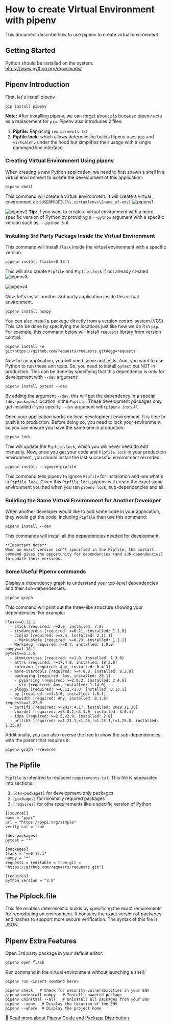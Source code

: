 # How to create Virtual Environment with pipenv
This document describe how to use pipenv to create virtual environment

## Getting Started
Python should be installed on the system: https://www.python.org/downloads/

## Pipenv Introduction
First, let's install pipenv
```
pip install pipenv
```
**Note:** After installing pipenv, we can forget about `pip` because pipenv acts as a replacement for `pip`. Pipenv also introduces 2 files:
1. **Pipfile:** Replacing `requirements.txt`
2. **Pipfile.lock:** which allows deterministic builds
Pipenv uses `pip` and `virtualenv` under the hood but simplifies their usage with a single command line interface
### Creating Virtual Environment Using pipenv
When creating a new Python application, we need to first spawn a shell in a virtual environment to isolate the development of this application. 
```
pipenv shell
```
This command will create a virtual environment. It will create a virtual environment at: `%USERPROFILE%\.virtualenvs\[name_of-env]`
![pipenv1](https://user-images.githubusercontent.com/57285863/74615670-30a44a80-5123-11ea-8981-853e8693ce76.png)

![pipenv2](https://user-images.githubusercontent.com/57285863/74615730-824cd500-5123-11ea-9500-191eaf27d9e3.png)
**Tip:** If you want to create a virtual environment with a more specific version of Python by providing a `--python` argument with a specific version such as: `--python 3.6`
### Installing 3rd Party Package Inside the Virtual Environment
This command will install `flask` inside the virtual environment with a specific version.
```
pipenv install flask==0.12.1
```
This will also create `Pipfile` and `Pipfile.lock` if not already created
![pipenv3](https://user-images.githubusercontent.com/57285863/74615956-49adfb00-5125-11ea-9f9f-a4b486a9a78c.png)

![pipenv4](https://user-images.githubusercontent.com/57285863/74615964-54689000-5125-11ea-8667-5b91ad6414b7.png)

Now, let's install another 3rd party application inside this virtual environment.
```
pipenv install numpy
```
You can also install a package directly from a version control system (VCS). This can be done by specifying the locations just like how we do it in `pip`. For example, this command below will install `requests` library from version control:
```
pipenv install -e git+https://github.com/requests/requests.git#egg=requests
```
Now for an application, you will need some unit tests. And, you want to use Python to run these unit tests. So, you need to install `pytest` but NOT in production. This can be done by specifying that this dependency is only for development with `--dev` argument:
```
pipenv install pytest --dev
```
By adding the argument `--dev`, this will put the dependency in a special `[dev-packages]` location in the `Pipfile`. These development packages only get installed if you specify `--dev` argument with `pipenv install`

Once your application works on local development environment. It is time to push it to production. Before doing so, you need to lock your environment so you can ensure you have the same one in production:
```
pipenv lock
```
This will update the `Pipfile.lock`, which you will never need do edit manually.
Now, once you get your code and `Pipfile.lock` in your production environment, you should install the last successful environment recorded:
```
pipenv install --ignore-pipfile
```
This command tells pipenv to ignore `Pipfile` for installation and use what's in `Pipfile.lock`.
Given this `Pipfile.lock`, pipenv will create the exact same environment you had when you ran `pipenv lock`, sub-dependencies and all.

### Building the Same Virtual Environment for Another Developer
When another developer would like to add some code in your application, they would get the code, including `Pipfile` then use this command:
```
pipenv install --dev
```
This commands will install all the dependencies needed for development.
```
**Important Note**
When an exact version isn’t specified in the Pipfile, the install command gives the opportunity for dependencies (and sub-dependencies) to update their versions.
```
### Some Useful Pipenv commands
Display a dependency graph to understand your top-level dependencies and their sub-dependencies:
```
pipenv graph
```
This command will print out the three-like structure showing your dependencies. For example:
```
Flask==0.12.1
  - click [required: >=2.0, installed: 7.0]
  - itsdangerous [required: >=0.21, installed: 1.1.0]
  - Jinja2 [required: >=2.4, installed: 2.11.1]
    - MarkupSafe [required: >=0.23, installed: 1.1.1]
  - Werkzeug [required: >=0.7, installed: 1.0.0]
numpy==1.18.1
pytest==5.3.5
  - atomicwrites [required: >=1.0, installed: 1.3.0]
  - attrs [required: >=17.4.0, installed: 19.3.0]
  - colorama [required: Any, installed: 0.4.3]
  - more-itertools [required: >=4.0.0, installed: 8.2.0]
  - packaging [required: Any, installed: 20.1]
    - pyparsing [required: >=2.0.2, installed: 2.4.6]
    - six [required: Any, installed: 1.14.0]
  - pluggy [required: >=0.12,<1.0, installed: 0.13.1]
  - py [required: >=1.5.0, installed: 1.8.1]
  - wcwidth [required: Any, installed: 0.1.8]
requests==2.22.0
  - certifi [required: >=2017.4.17, installed: 2019.11.28]
  - chardet [required: >=3.0.2,<3.1.0, installed: 3.0.4]
  - idna [required: >=2.5,<2.9, installed: 2.8]
  - urllib3 [required: >=1.21.1,<1.26,!=1.25.1,!=1.25.0, installed: 1.25.8]
```
Additionally, you can also reverse the tree to show the sub-dependencies with the parent that requires it:
```
pipenv graph --reverse
```
## The Pipfile
`Pipfile` is intended to replaced `requirements.txt`.
This file is sepearated into sections:
1. `[dev-packages]` for development-only packages
2. `[packages]` for minimally required packages
3. `[requires]` for othe requirements like a specific version of Python
```
[[source]]
name = "pypi"
url = "https://pypi.org/simple"
verify_ssl = true

[dev-packages]
pytest = "*"

[packages]
flask = "==0.12.1"
numpy = "*"
requests = {editable = true,git = "https://github.com/requests/requests.git"}

[requires]
python_version = "3.8"
```
## The Piplock.file
This file enables deterministic builds by specifying the exact requirements for reproducing an environment. It contains the exact version of packages and hashes to support more secure verification. The syntax of this file is JSON.

## Pipenv Extra Features
Open 3rd party package in your default editor:
```
pipenv open flask
```
Run command in the virtual environment without launching a shell:
```
pipenv run <insert command here>
```
```
pipenv check   # Check for security vulnerabilities in your ENV
pipenv uninstall numpy   # Install unwanted package
pipenv uninstall --all   # Uninstall all packages from your ENV
pipenv --venv   # Display the location of the ENV
pipenv --where  # Display the project home
```
📌 [Read more about Pipenv Guide and Package Distribution](https://realpython.com/pipenv-guide/)
